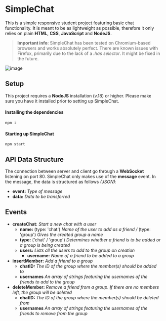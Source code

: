 # SimpleChat

This is a simple responsive student project featuring basic chat functionality. It is meant to be as lightweight as possible, therefore it only relies on plain **HTML**, **CSS**, **JavaScript** and **NodeJS**.

> **Important info:** SimpleChat has been tested on Chromium-based browsers and works absolutely perfect. There are known issues with Firefox, primarily due to the lack of a *:has selector*. It might be fixed in the future.

![image](https://github.com/altetaube/simplechat/assets/116595379/1628ecdb-9205-480f-84f2-c93965dd3bb2)

## Setup

This project requires a **NodeJS** installation (v.18) or higher. Please make sure you have it installed prior to setting up SimpleChat.

#### Installing the dependencies
```
npm i
```

#### Starting up SimpleChat
```
npm start
```

## API Data Structure
The connection between server and client go through a **WebSocket** listening on port 80. SimpleChat only makes use of the **message** event.
In the message, the data is structured as follows *(JSON)*:
+ **event:** *Type of message*
+ **data:** *Data to be transferred*

## Events
+ **createChat:** *Start a new chat with a user*
  + **name:** (type: 'chat') *Name of the user to add as a friend /* (type: 'group') *Gives the created group a name*
  + **type:** ('chat' / 'group') *Determines whether a friend is to be added or a group is being created*
  + **users:** *Lists all the users to add to the group on creation*
      + **username:** *Name of a friend to be added to a group*
+ **insertMember:** *Add a friend to a group*
    + **chatID:** *The ID of the group where the member(s) should be added to*
    + **usernames** *An array of strings featuring the usernames of the friends to add to the group*
+ **deleteMember:** *Remove a friend from a group. If there are no members left, the group will be deleted*
    + **chatID:** *The ID of the group where the member(s) should be deleted from*
    + **usernames** *An array of strings featuring the usernames of the friends to remove from the group*
